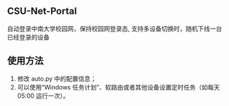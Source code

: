 ## CSU-Net-Portal
自动登录中南大学校园网，保持校园网登录态, 支持多设备切换时，随机下线一台已经登录的设备
## 使用方法
1. 修改 auto.py 中的配置信息；
2. 可以使用“Windows 任务计划”、软路由或者其他设备设置定时任务（如每天 05:00 运行一次）。

